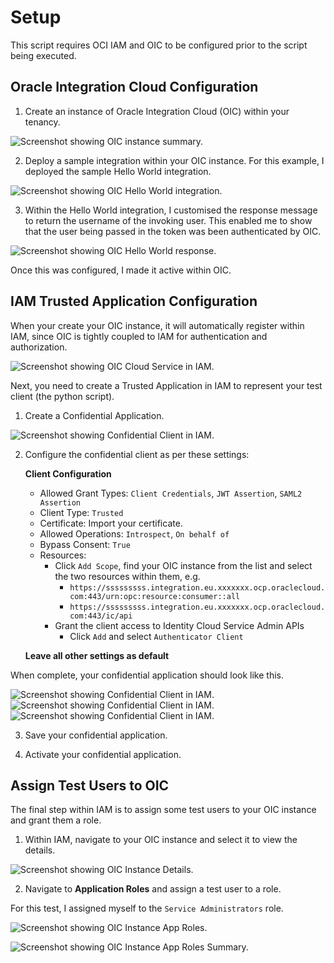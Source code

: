 # Setup

This script requires OCI IAM and OIC to be configured prior to the script being executed.

## Oracle Integration Cloud Configuration

1. Create an instance of Oracle Integration Cloud (OIC) within your tenancy.

![Screenshot showing OIC instance summary.](images/oic-summary.png "Screenshot showing OIC instance summary.")

2. Deploy a sample integration within your OIC instance. For this example, I deployed the sample Hello World integration.

![Screenshot showing OIC Hello World integration.](images/oic-integration-helloworld.png "Screenshot showing OIC Hello World integration.")

3. Within the Hello World integration, I customised the response message to return the username of the invoking user. This enabled me to show that the user being passed in the token was been authenticated by OIC.

![Screenshot showing OIC Hello World response.](images/oic-integration-custom-response.png "Screenshot showing OIC Hello World response.")

Once this was configured, I made it active within OIC.

## IAM Trusted Application Configuration

When your create your OIC instance, it will automatically register within IAM, since OIC is tightly coupled to IAM for authentication and authorization.

![Screenshot showing OIC Cloud Service in IAM.](images/iam-integration-app.png "Screenshot showing OIC Cloud Service in IAM.")

Next, you need to create a Trusted Application in IAM to represent your test client (the python script).

1. Create a Confidential Application.

![Screenshot showing Confidential Client in IAM.](images/iam-conf-client-summary.png "Screenshot showing Confidential Client in IAM.")

2. Configure the confidential client as per these settings:

   **Client Configuration**

   - Allowed Grant Types: `Client Credentials`, `JWT Assertion`, `SAML2 Assertion`
   - Client Type: `Trusted`
   - Certificate: Import your certificate.
   - Allowed Operations: `Introspect`, `On behalf of`
   - Bypass Consent: `True`
   - Resources:
      - Click `Add Scope`, find your OIC instance from the list and select the two resources within them, e.g.
         - `https://sssssssss.integration.eu.xxxxxxx.ocp.oraclecloud.com:443/urn:opc:resource:consumer::all`
         - `https://sssssssss.integration.eu.xxxxxxx.ocp.oraclecloud.com:443/ic/api`
      - Grant the client access to Identity Cloud Service Admin APIs
         - Click `Add` and select `Authenticator Client`

    **Leave all other settings as default**

When complete, your confidential application should look like this.

![Screenshot showing Confidential Client in IAM.](images/iam-conf-client-screen1.png "Screenshot showing Confidential Client in IAM.")
![Screenshot showing Confidential Client in IAM.](images/iam-conf-client-screen2.png "Screenshot showing Confidential Client in IAM.")
![Screenshot showing Confidential Client in IAM.](images/iam-conf-client-screen3.png "Screenshot showing Confidential Client in IAM.")

3. Save your confidential application.

4. Activate your confidential application.

## Assign Test Users to OIC

The final step within IAM is to assign some test users to your OIC instance and grant them a role.

1. Within IAM, navigate to your OIC instance and select it to view the details.

![Screenshot showing OIC Instance Details.](images/iam-integration-details.png "Screenshot showing OIC Instance Details.")

2. Navigate to **Application Roles** and assign a test user to a role.

For this test, I assigned myself to the `Service Administrators` role.

![Screenshot showing OIC Instance App Roles.](images/iam-oic-assigned-users.png "Screenshot showing OIC Instance App Roles.")

![Screenshot showing OIC Instance App Roles Summary.](images/iam-oic-assigned-user-summary.png "Screenshot showing OIC Instance App Roles Summary.")

